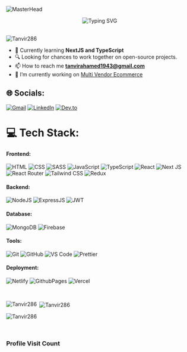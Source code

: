![MasterHead](https://user-images.githubusercontent.com/80781196/190216139-7697aa5a-c9a0-4bd6-80bf-3aca76a2e1c8.gif)

<div align="center" width="100%">
   <div align="center" width="100%">
    <img src="https://readme-typing-svg.demolab.com?font=Fira+Code&size=35&pause=1000&center=true&vCenter=true&width=600&height=80&lines=Hi%2C+👋I'm+Tanvir+Ahamed;I'm+a+Front-End+Developer;I+❤️+Coding+and+Learning;I+Enjoy+Contributing" alt="Typing SVG" />
</div>

</div>

<br>

<p align="left"> <img src="https://komarev.com/ghpvc/?username=Tanvir286&label=Profile%20views&color=0e75b6&style=flat" alt="Tanvir286" /> </p>

- 🌱 Currently learning **NextJS and TypeScript**
- 🔍 Looking for chances to work together on open-source projects.
- 📫 How to reach me **tanvirahamed1943@gmail.com**
- 🔭 I’m currently working on [Multi Vendor Ecommerce](https:///)

## 🌐 Socials:
[![Gmail](https://img.shields.io/badge/Gmail-D14836?logo=gmail&logoColor=white)](mailto:tanvirdiu200@gmail.com)
[![LinkedIn](https://img.shields.io/badge/LinkedIn-0077B5?logo=linkedin&logoColor=white)](https://linkedin.com/in/tanvir-ahamed261)
[![Dev.to](https://img.shields.io/badge/Dev.to-0A0A0A?logo=dev.to&logoColor=white)](https://dev.to/tanvir_ahmed_286)

# 💻 Tech Stack:

#### Frontend:
![HTML](https://img.shields.io/badge/HTML5-E34F26?style=for-the-badge&logo=html5&logoColor=white)
![CSS](https://img.shields.io/badge/CSS3-1572B6?style=for-the-badge&logo=html5&logoColor=white)
![SASS](https://img.shields.io/badge/Sass-CC6699?style=for-the-badge&logo=sass&logoColor=white)
![JavaScript](https://img.shields.io/badge/JavaScript-323330?style=for-the-badge&logo=javascript&logoColor=F7DF1E)
![TypeScript](https://img.shields.io/badge/TypeScript-007ACC?style=for-the-badge&logo=typescript&logoColor=white)
![React](https://img.shields.io/badge/React-20232A?style=for-the-badge&logo=react&logoColor=61DAFB)
![Next JS](https://img.shields.io/badge/next.js-000000?style=for-the-badge&&logo=nextdotjs&logoColor=white)
![React Router](https://img.shields.io/badge/React_Router-CA4245?style=for-the-badge&logo=react-router&logoColor=white)
![Tailwind CSS](https://img.shields.io/badge/Tailwind_CSS-38B2AC?style=for-the-badge&logo=tailwind-css&logoColor=white)
![Redux](https://img.shields.io/badge/Redux-593D88?style=for-the-badge&logo=redux&logoColor=white)

#### Backend:
![NodeJS](https://img.shields.io/badge/Node.js-43853D?style=for-the-badge&logo=node.js&logoColor=white)
![ExpressJS](https://img.shields.io/badge/Express.js-404D59?style=for-the-badge)
![JWT](https://img.shields.io/badge/json%20web%20tokens-323330?style=for-the-badge&logo=json-web-tokens&logoColor=pink)

#### Database:
![MongoDB](https://img.shields.io/badge/MongoDB-4EA94B?style=for-the-badge&logo=mongodb&logoColor=white)
![Firebase](https://img.shields.io/badge/Firebase-ffffff?style=for-the-badge&logo=Firebase&logoColor=ffcb2b)

#### Tools:
![Git](https://img.shields.io/badge/GIT-E44C30?style=for-the-badge&logo=git&logoColor=white)
![GitHub](https://img.shields.io/badge/GitHub-100000?style=for-the-badge&logo=github&logoColor=white)
![VS Code](https://img.shields.io/badge/Visual_Studio_Code-0078D4?style=for-the-badge&logo=visual%20studio%20code&logoColor=white)
![Prettier](https://img.shields.io/badge/prettier-1A2C34?style=for-the-badge&logo=prettier&logoColor=F7BA3E)

#### Deployment:
![Netlify](https://img.shields.io/badge/Netlify-00C7B7?style=for-the-badge&logo=netlify&logoColor=white)
![GithubPages](https://img.shields.io/badge/GitHub%20Pages-222222?style=for-the-badge&logo=GitHub%20Pages&logoColor=white)
![Vercel](https://img.shields.io/badge/Vercel-000000?style=for-the-badge&logo=vercel&logoColor=white)



<br/>
<p><img align="left" src="https://github-readme-stats.vercel.app/api/top-langs?username=Tanvir286&show_icons=true&locale=en&layout=compact&theme=tokyonight" alt="Tanvir286" /></p>

<p>&nbsp;<img align="center" src="https://github-readme-stats.vercel.app/api?username=Tanvir286&show_icons=true&locale=en&theme=tokyonight" alt="Tanvir286" /></p>

<p><img align="center" src="https://github-readme-streak-stats.herokuapp.com/?user=Tanvir286&theme=tokyonight" alt="Tanvir286" /></p>

<br>

### Profile Visit Count

<img src="https://profile-counter.glitch.me/Tanvir286/count.svg" alt=""/>
